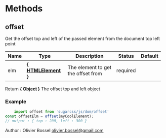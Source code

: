 # Methods


## offset

Get the offset top and left of the passed element from the document top left point



Name  |  Type  |  Description  |  Status  |  Default
------------  |  ------------  |  ------------  |  ------------  |  ------------
elm  |  **{ [HTMLElement](https://developer.mozilla.org/fr/docs/Web/API/HTMLElement) }**  |  The element to get the offset from  |  required  |

Return **{ [Object](https://developer.mozilla.org/fr/docs/Web/JavaScript/Reference/Objets_globaux/Object) }** The offset top and left object

### Example
```js
	import offset from 'sugarcss/js/dom/offset'
const offsetElm = offset(myCoolElement);
// output : { top : 200, left : 300 }
```
Author : Olivier Bossel <olivier.bossel@gmail.com>
